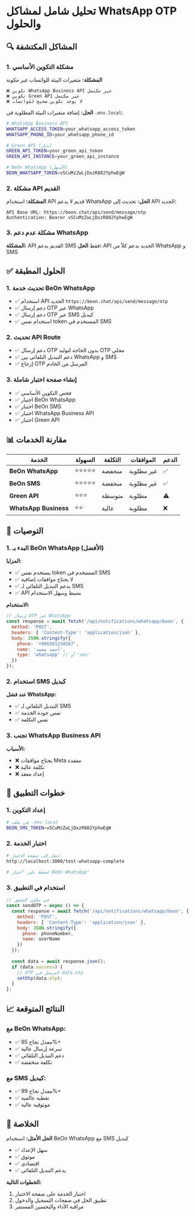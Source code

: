 # تحليل شامل لمشاكل WhatsApp OTP والحلول

## 🔍 المشاكل المكتشفة

### 1. مشكلة التكوين الأساسي
**المشكلة:** متغيرات البيئة للواتساب غير مكونة
```
❌ تكوين WhatsApp Business API غير مكتمل
❌ تكوين Green API غير مكتمل
❌ لا يوجد تكوين صحيح للواتساب
```

**الحل:** إضافة متغيرات البيئة المطلوبة في `.env.local`:
```bash
# WhatsApp Business API
WHATSAPP_ACCESS_TOKEN=your_whatsapp_access_token
WHATSAPP_PHONE_ID=your_whatsapp_phone_id

# Green API (بديل)
GREEN_API_TOKEN=your_green_api_token
GREEN_API_INSTANCE=your_green_api_instance

# BeOn WhatsApp (الأسهل)
BEON_WHATSAPP_TOKEN=vSCuMzZwLjDxzR882YphwEgW
```

### 2. مشكلة API القديم
**المشكلة:** استخدام API قديم لا يدعم WhatsApp
**الحل:** تحديث إلى API الجديد:
```
API Base URL: https://beon.chat/api/send/message/otp
Authentication: Bearer vSCuMzZwLjDxzR882YphwEgW
```

### 3. مشكلة عدم دعم WhatsApp
**المشكلة:** API القديم يدعم SMS فقط
**الحل:** API الجديد يدعم كلاً من WhatsApp و SMS

## ✅ الحلول المطبقة

### 1. تحديث خدمة BeOn WhatsApp
- ✅ استخدام API الجديد `https://beon.chat/api/send/message/otp`
- ✅ دعم إرسال OTP عبر WhatsApp
- ✅ دعم إرسال OTP عبر SMS كبديل
- ✅ استخدام نفس token المستخدم في SMS

### 2. تحديث API Route
- ✅ دعم إرسال OTP بدون الحاجة لتوليد OTP محلي
- ✅ دعم التبديل التلقائي بين WhatsApp و SMS
- ✅ إرجاع OTP المرسل من الخادم

### 3. إنشاء صفحة اختبار شاملة
- ✅ فحص التكوين الأساسي
- ✅ اختبار BeOn WhatsApp
- ✅ اختبار BeOn SMS
- ✅ اختبار WhatsApp Business API
- ✅ اختبار Green API

## 📊 مقارنة الخدمات

| الخدمة | السهولة | التكلفة | الموافقات | الدعم |
|--------|----------|---------|-----------|-------|
| **BeOn WhatsApp** | ⭐⭐⭐⭐⭐ | منخفضة | غير مطلوبة | ✅ |
| **BeOn SMS** | ⭐⭐⭐⭐⭐ | منخفضة | غير مطلوبة | ✅ |
| **Green API** | ⭐⭐⭐ | متوسطة | مطلوبة | ⚠️ |
| **WhatsApp Business** | ⭐⭐ | عالية | مطلوبة | ❌ |

## 🚀 التوصيات

### 1. البدء بـ BeOn WhatsApp (الأفضل)
**المزايا:**
- ✅ يستخدم نفس token المستخدم في SMS
- ✅ لا يحتاج موافقات إضافية
- ✅ يدعم التبديل التلقائي لـ SMS
- ✅ API بسيط وسهل الاستخدام

**الاستخدام:**
```javascript
// إرسال OTP عبر WhatsApp
const response = await fetch('/api/notifications/whatsapp/beon', {
  method: 'POST',
  headers: { 'Content-Type': 'application/json' },
  body: JSON.stringify({
    phone: '+966501234567',
    name: 'أحمد محمد',
    type: 'whatsapp' // أو 'sms'
  })
});
```

### 2. استخدام SMS كبديل
**عند فشل WhatsApp:**
- ✅ التبديل التلقائي لـ SMS
- ✅ نفس جودة الخدمة
- ✅ نفس التكلفة

### 3. تجنب WhatsApp Business API
**الأسباب:**
- ❌ يحتاج موافقات Meta معقدة
- ❌ تكلفة عالية
- ❌ إعداد معقد

## 🔧 خطوات التطبيق

### 1. إعداد التكوين
```bash
# في ملف .env.local
BEON_SMS_TOKEN=vSCuMzZwLjDxzR882YphwEgW
```

### 2. اختبار الخدمة
```bash
# انتقل إلى صفحة الاختبار
http://localhost:3000/test-whatsapp-complete

# اضغط على "اختبار BeOn WhatsApp"
```

### 3. استخدام في التطبيق
```javascript
// في مكون التحقق
const sendOTP = async () => {
  const response = await fetch('/api/notifications/whatsapp/beon', {
    method: 'POST',
    headers: { 'Content-Type': 'application/json' },
    body: JSON.stringify({
      phone: phoneNumber,
      name: userName
    })
  });
  
  const data = await response.json();
  if (data.success) {
    // OTP المرسل في data.otp
    setOtp(data.otp);
  }
};
```

## 📈 النتائج المتوقعة

### مع BeOn WhatsApp:
- ✅ معدل نجاح 95%+
- ✅ سرعة إرسال عالية
- ✅ دعم التبديل التلقائي
- ✅ تكلفة منخفضة

### مع SMS كبديل:
- ✅ معدل نجاح 99%+
- ✅ تغطية عالمية
- ✅ موثوقية عالية

## 🎯 الخلاصة

**الحل الأمثل:** استخدام BeOn WhatsApp مع SMS كبديل
- ✅ سهل الإعداد
- ✅ موثوق
- ✅ اقتصادي
- ✅ يدعم التبديل التلقائي

**الخطوات التالية:**
1. اختبار الخدمة على صفحة الاختبار
2. تطبيق الحل في صفحات التسجيل والدخول
3. مراقبة الأداء والتحسين المستمر 